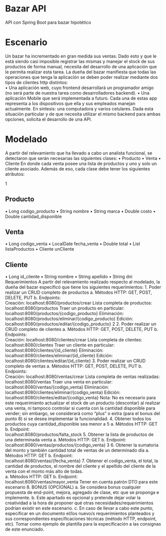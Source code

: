 # Bazar API
API con Spring Boot para bazar hipotético


# Escenario 


Un bazar ha incrementado en gran medida sus ventas. Dado esto y que le está siendo casi 
imposible registrar las mismas y manejar el stock de sus productos de forma manual, necesita 
del desarrollo de una aplicación que le permita realizar esta tarea. 
La dueña del bazar manifiesta que todas las operaciones que tenga la aplicación se deben 
poder realizar mediante dos tipos de clientes http distintos:  
• Una aplicación web, cuyo frontend desarrollará un programador amigo (no será parte 
de nuestra tarea como desarrolladores backend). 
• Una aplicación Mobile que será implementada a futuro. 
Cada una de estas app representa a los dispositivos que ella y sus empleados manejan 
actualmente. En síntesis: una computadora y varios celulares. 
Dada esta situación particular y de que necesita utilizar el mismo backend para ambas 
opciones, solicita el desarrollo de una API. 


# Modelado 


A partir del relevamiento que ha llevado a cabo un analista funcional, se detectaron que serán 
necesarias las siguientes clases: 
• Producto 
• Venta 
• Cliente 
En donde cada venta posee una lista de productos y uno y solo un cliente asociado. Además 
de eso, cada clase debe tener los siguientes atributos:

1 

## Producto 
• Long codigo_producto 
• String nombre 
• String marca 
• Double costo 
• Double cantidad_disponible 
## Venta 
• Long codigo_venta 
• LocalDate fecha_venta 
• Double total 
• List<Producto> listaProductos 
• Cliente unCliente 
## Cliente 
• Long id_cliente 
• String nombre 
• String apellido 
• String dni 
Requerimientos 
A partir del relevamiento realizado respecto al modelado, la dueña del bazar especificó que 
tiene los siguientes requerimientos: 
1. 
Poder realizar un CRUD completo de productos 
a. Métodos HTTP: GET, POST, DELETE, PUT 
b. Endpoints:  
Creación: localhost:8080/productos/crear 
Lista completa de productos: localhost:8080/productos 
Traer un producto en particular: localhost:8080/productos/{codigo_producto} 
Eliminación: localhost:8080/productos/eliminar/{codigo_producto} 
Edición: localhost:8080/productos/editar/{codigo_producto} 
2 
2. Poder realizar un CRUD completo de clientes 
a. Métodos HTTP: GET, POST, DELETE, PUT 
b. Endpoints:  
Creación: localhost:8080/clientes/crear 
Lista completa de clientes: localhost:8080/clientes 
Traer un cliente en particular: localhost:8080/clientes/{id_cliente} 
Eliminación: localhost:8080/clientes/eliminar/{id_cliente} 
Edición: localhost:8080/clientes/editar/{id_cliente} 
3. Poder realizar un CRUD completo de ventas 
a. Métodos HTTP: GET, POST, DELETE, PUT 
b. Endpoints:  
Creación: localhost:8080/ventas/crear 
Lista completa de ventas realizadas: localhost:8080/ventas 
Traer una venta en particular: localhost:8080/ventas/{codigo_venta} 
Eliminación: localhost:8080/clientes/eliminar/{codigo_venta} 
Edición: localhost:8080/clientes/editar/{codigo_venta} 
Nota: No es necesario para este requerimiento actualizar el stock de un producto (descontar) 
al realizar una venta, ni tampoco controlar si cuenta con la cantidad disponible para vender; 
sin embargo, se considerará como “plus” o extra (para el bonus del punto 8) si se desea 
implementar la funcionalidad. 
4. Obtener todos los productos cuya cantidad_disponible sea menor a 5 
a. Métodos HTTP: GET 
b. Endpoint:  
localhost:8080/productos/falta_stock 
5. Obtener la lista de productos de una determinada venta 
a. Métodos HTTP: GET 
b. Endpoint:  
localhost:8080/ventas/productos/{codigo_venta} 
3 
6. Obtener la sumatoria del monto y también cantidad total de ventas de un determinado 
día 
a. Métodos HTTP: GET 
b. Endpoint:  
localhost:8080/ventas/{fecha_venta} 
7. Obtener el codigo_venta, el total, la cantidad de productos, el nombre del cliente y el 
apellido del cliente de la venta con el monto más alto de todas.  
a. Métodos HTTP: GET 
b. Endpoint:  
localhost:8080/ventas/mayor_venta 
Tener en cuenta patrón DTO para este escenario 
8. BONUS (OPCIONAL) 
a. Se considera bonus cualquier propuesta de end-point, mejora, agregado de clase, 
etc que se proponga e implemente. 
b. Este apartado es opcional y pretende dejar volar la creatividad a la hora de proponer 
qué otras necesidades/requerimientos podrían existir en este escenario. 
c. En caso de llevar a cabo este punto, especificar en un documento el/los nuevo/s 
requerimientos planteados y sus correspondientes especificaciones técnicas 
(método HTTP, endpoint, etc). Tomar como ejemplo de plantilla para la 
especificación a las consignas de este enunciado.